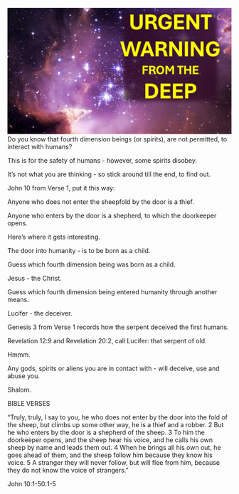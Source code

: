 ![Video cover image](./cover.jpg)
Do you know that fourth dimension beings (or spirits), are not permitted, to interact with humans?

This is for the safety of humans - however, some spirits disobey.

It’s not what you are thinking - so stick around till the end, to find out.

John 10 from Verse 1, put it this way:

Anyone who does not enter the sheepfold by the door is a thief.

Anyone who enters by the door is a shepherd, to which the doorkeeper opens.

Here’s where it gets interesting.

The door into humanity - is to be born as a child.

Guess which fourth dimension being was born as a child.

Jesus - the Christ. 

Guess which fourth dimension being entered humanity through another means.

Lucifer - the deceiver.

Genesis 3 from Verse 1 records how the serpent deceived the first humans.

Revelation 12:9 and Revelation 20:2, call Lucifer: that serpent of old.

Hmmm.

Any gods, spirits or aliens you are in contact with - will deceive, use and abuse you.

Shalom.


BIBLE VERSES

“Truly, truly, I say to you, he who does not enter by the door into the fold of the sheep, but climbs up some other way, he is a thief and a robber. 2 But he who enters by the door is a shepherd of the sheep. 3 To him the doorkeeper opens, and the sheep hear his voice, and he calls his own sheep by name and leads them out. 4 When he brings all his own out, he goes ahead of them, and the sheep follow him because they know his voice. 5 A stranger they will never follow, but will flee from him, because they do not know the voice of strangers.”

John 10:1-50:1-5